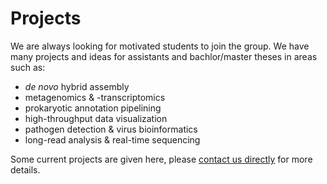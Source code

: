 # Projects

We are always looking for motivated students to join the group. We have many projects and ideas for assistants and bachlor/master theses in areas such as:

* _de novo_ hybrid assembly
* metagenomics & -transcriptomics
* prokaryotic annotation pipelining
* high-throughput data visualization
* pathogen detection & virus bioinformatics
* long-read analysis & real-time sequencing

Some current projects are given here, please [contact us directly](team.md) for more details.